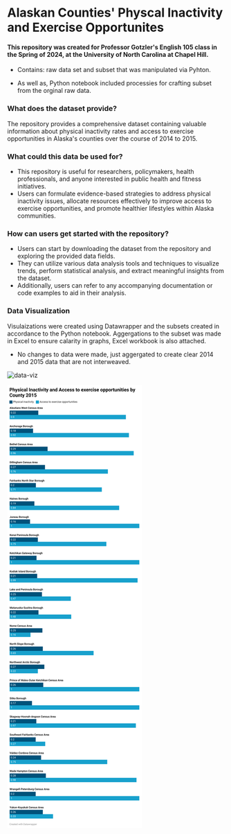 # Alaskan Counties' Physcal Inactivity and Exercise Opportunites
#### This repository was created for Professor Gotzler's English 105 class in the Spring of 2024, at the University of North Carolina at Chapel Hill.
- Contains: raw data set and subset that was manipulated via Pyhton. 

- As well as, Python notebook included processies for crafting subset from the orginal raw data.

### What does the dataset provide?
The repository provides a comprehensive dataset containing valuable information about physical inactivity rates and access to exercise opportunities in Alaska's counties over the course of 2014 to 2015. 


### What could this data be used for?
- This repository is useful for researchers, policymakers, health professionals, and anyone interested in public health and fitness initiatives.
- Users can formulate evidence-based strategies to address physical inactivity issues, allocate resources effectively to improve access to exercise opportunities, and promote healthier lifestyles within Alaska communities.

### How can users get started with the repository?
- Users can start by downloading the dataset from the repository and exploring the provided data fields. 
- They can utilize various data analysis tools and techniques to visualize trends, perform statistical analysis, and extract meaningful insights from the dataset. 
- Additionally, users can refer to any accompanying documentation or code examples to aid in their analysis.

### Data Visualization
Visulaizations were created using Datawrapper and the subsets created in accordance to the Python notebook.
Aggergations to the subset was made in Excel to ensure calarity in graphs, Excel workbook is also attached.
  - No changes to data were made, just aggergated to create clear 2014 and 2015 data that are not interweaved.

![data-viz](/data/data-viz-demo.png)

![data-viz](89nnk-physical-inactivity-and-access-to-exercise-opportunities-by-county-2015.png)
